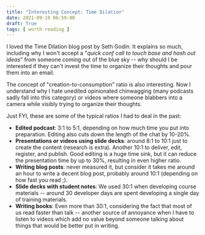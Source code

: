 ```yaml
---
title: "Interesting Concept: Time Dilation"
date: 2021-09-10 06:59:00
draft: True
tags: [ worth reading ]
---
```

I loved the Time Dilation blog post by Seth Godin. It explains so much, including why I won't accept a "*quick conf call to touch base and hash out ideas*" from someone coming out of the blue sky -- why should I be interested if they can't invest the time to organize their thoughts and pour them into an email.

The concept of "creation-to-consumption" ratio is also interesting. Now I understand why I hate unedited opinionated chinwagging (many podcasts sadly fall into this category) or videos where someone blabbers into a camera while visibly trying to organize their thoughts.

Just FYI, these are some of the typical ratios I had to deal in the past:
<!--more-->
* **Edited podcast**: 3:1 to 5:1, depending on how much time you put into preparation. Editing also cuts down the length of the chat by 10-20%.
* **Presentations or videos using slide decks**: around 8:1 to 10:1 just to create the content (research is extra). Another 10:1 to deliver, edit, register, and publish. Good editing is a huge time sink, but it can reduce the presentation time by up to 30%, resulting in even higher ratio.
* **Writing blog posts**: never measured it, but consider it takes me around an hour to write a decent blog post, probably around 10:1 (depending on how fast you read ;).
* **Slide decks with student notes**: We used 30:1 when developing course materials -- around 30 developer days are spent developing a single day of training materials.
* **Writing books**: Even more than 30:1, considering the fact that most of us read faster than talk -- another source of annoyance when I have to listen to videos which add no value beyond someone talking about things that would be better put in writing.

